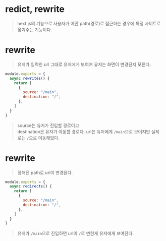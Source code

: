# redict, rewrite
> next.js의 기능으로 사용자가 어떤 path(경로)로 접근하는 경우에 특정 사이트로 옮겨주는 기능이다.

# rewrite
> 유저가 입력한 url 그대로 유저에게 보여져 유저는 화면이 변경된지 모른다.
```js
module.exports = {
  async rewrites() {
    return [
      {
        source: "/main",
        destination: "/",
      },
    ]
  }
}
```
> source는 유저가 진입할 경로이고  
> destination은 유저가 이동할 경로다.
> url은 유저에게 `/main`으로 보이지만 실제로는 `/`으로 이동해있다.

# rewrite
> 정해진 path로 url이 변경된다.
```js
module.exports = {
  async redirects() {
    return [
      {
        source: "/main",
        destination: "/",
      },
    ]
  }
}
```
> 유저가 `/main`으로 진입하면 url이 `/`로 변한게 유저에게 보여진다.

